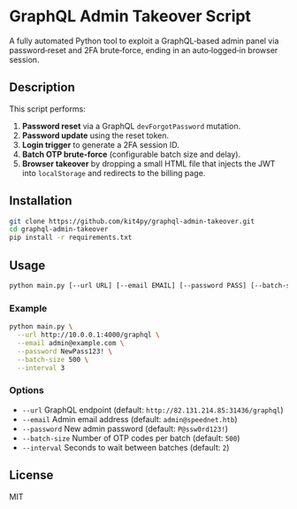 # GraphQL Admin Takeover Script
A fully automated Python tool to exploit a GraphQL‑based admin panel via password‑reset and 2FA brute‑force, ending in an auto‑logged‑in browser session.


## Description

This script performs:

1. **Password reset** via a GraphQL `devForgotPassword` mutation.
2. **Password update** using the reset token.
3. **Login trigger** to generate a 2FA session ID.
4. **Batch OTP brute‑force** (configurable batch size and delay).
5. **Browser takeover** by dropping a small HTML file that injects the JWT into `localStorage` and redirects to the billing page.

## Installation

```bash
git clone https://github.com/kit4py/graphql-admin-takeover.git
cd graphql-admin-takeover
pip install -r requirements.txt
```

## Usage

```bash
python main.py [--url URL] [--email EMAIL] [--password PASS] [--batch-size N] [--interval SEC]
```

### Example

```bash
python main.py \
  --url http://10.0.0.1:4000/graphql \
  --email admin@example.com \
  --password NewPass123! \
  --batch-size 500 \
  --interval 3
```

### Options

* `--url`         GraphQL endpoint (default: `http://82.131.214.85:31436/graphql`)
* `--email`       Admin email address (default: `admin@speednet.htb`)
* `--password`    New admin password (default: `P@ssw0rd123!`)
* `--batch-size`  Number of OTP codes per batch (default: `500`)
* `--interval`    Seconds to wait between batches (default: `2`)

## License

MIT
